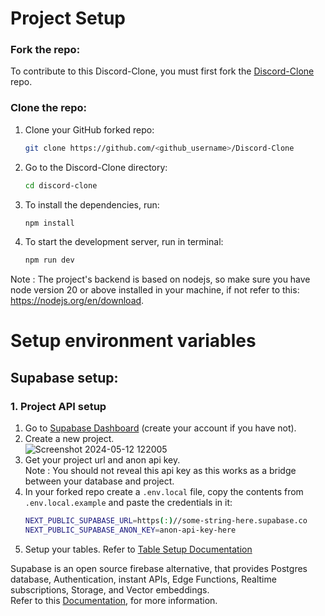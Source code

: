# Project Setup

### Fork the repo:

To contribute to this Discord-Clone, you must first fork the [Discord-Clone](https://github.com/Yeasir0032/Discord-Clone) repo.

### Clone the repo:

1. Clone your GitHub forked repo:

   ```sh
   git clone https://github.com/<github_username>/Discord-Clone
   ```

2. Go to the Discord-Clone directory:

   ```sh
   cd discord-clone
   ```

3. To install the dependencies, run:

   ```sh
   npm install
   ```

4. To start the development server, run in terminal:

   ```sh
   npm run dev
   ```

Note : The project's backend is based on nodejs, so make sure you have node version 20 or above installed in your machine, if not refer to this: https://nodejs.org/en/download.

# Setup environment variables

## Supabase setup:

### 1. Project API setup

1. Go to [Supabase Dashboard](https://supabase.com/dashboard/projects) (create your account if you have not).
2. Create a new project.  
   ![Screenshot 2024-05-12 122005](https://github.com/meAyushSharma/file-converter--md-html/assets/146171218/b2332b87-9014-444e-847e-0edddfd41508)
3. Get your project url and anon api key.  
   Note : You should not reveal this api key as this works as a bridge between your database and project.
4. In your forked repo create a `.env.local` file, copy the contents from `.env.local.example` and paste the credentials in it:
   ```sh
   NEXT_PUBLIC_SUPABASE_URL=https(:)//some-string-here.supabase.co
   NEXT_PUBLIC_SUPABASE_ANON_KEY=anon-api-key-here
   ```
5. Setup your tables. Refer to [Table Setup Documentation](./table-setup.md)

Supabase is an open source firebase alternative, that provides Postgres database, Authentication, instant APIs, Edge Functions, Realtime subscriptions, Storage, and Vector embeddings.  
Refer to this [Documentation](https://supabase.com/docs), for more information.
